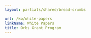 ```yaml
---
layout: partials/shared/bread-crumbs

url: /ko/white-papers
linkName: White Papers
title: Orbs Grant Program
---
```


